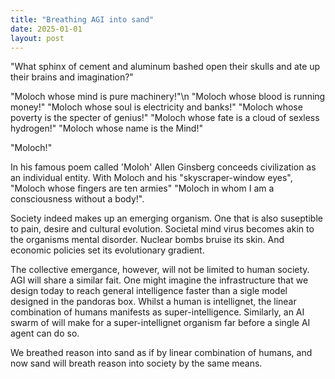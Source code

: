 ```yaml
---
title: "Breathing AGI into sand"
date: 2025-01-01
layout: post
---
```


"What sphinx of cement and aluminum bashed open their skulls and ate up their brains and imagination?"

"Moloch whose mind is pure machinery!"\n
"Moloch whose blood is running money!" 
"Moloch whose soul is electricity and banks!"
"Moloch whose poverty is the specter of genius!"
"Moloch whose fate is a cloud of sexless hydrogen!"
"Moloch whose name is the Mind!"

"Moloch!"

In his famous poem called 'Moloh' Allen Ginsberg conceeds civilization as an individual entity. With Moloch and his "skyscraper-window eyes", "Moloch whose fingers are ten armies" "Moloch in whom I am a consciousness without a body!".

Society indeed makes up an emerging organism. One that is also suseptible to pain, desire and cultural evolution. Societal mind virus becomes akin to the organisms mental disorder. Nuclear bombs bruise its skin. And economic policies set its evolutionary gradient.

The collective emergance, however, will not be limited to human society. AGI will share a similar fait. One might imagine the infrastructure that we design today to reach general intelligence faster than a sigle model designed in the pandoras box. Whilst a human is intellignet, the linear combination of humans manifests as super-intelligence. Similarly, an AI swarm of will make for a super-intellignet organism far before a single AI agent can do so.

We breathed reason into sand as if by linear combination of humans, and now sand will breath reason into society by the same means.